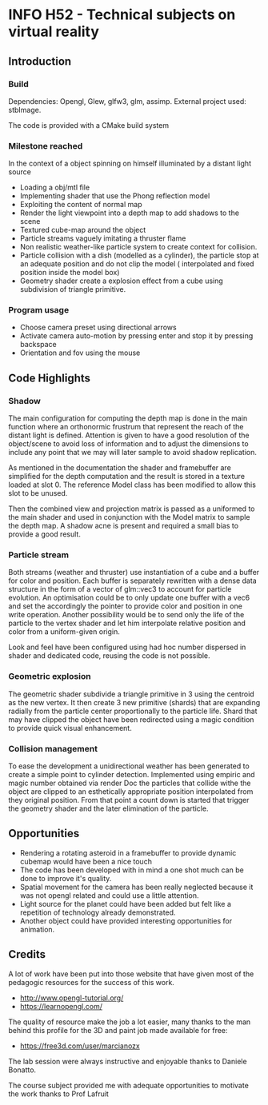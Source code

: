 # INFO H52 - Technical subjects on virtual reality
## Introduction

### Build 

Dependencies: Opengl, Glew, glfw3, glm, assimp.
External project used: stbImage.

The code is provided with a CMake build system

### Milestone reached

In the context of a object spinning on himself illuminated by a distant light source

- Loading a obj/mtl file
- Implementing shader that use the Phong reflection model 
- Exploiting the content of normal map
- Render the light viewpoint into a depth map to add shadows to the scene
- Textured cube-map around the object
- Particle streams vaguely imitating a thruster flame
- Non realistic weather-like particle system to create context for collision.
- Particle collision with a dish (modelled as a cylinder), the particle stop at an adequate position and do not clip the model ( interpolated and fixed position inside the model box)
- Geometry shader create a explosion effect from a cube using subdivision of triangle primitive.

### Program usage

- Choose camera preset using directional arrows
- Activate camera auto-motion by pressing enter and stop it by pressing backspace
- Orientation and fov using the mouse

## Code Highlights

### Shadow

The main configuration for computing the depth map is done in the main function where an orthonormic frustrum that represent the reach of the distant light is defined.
Attention is given to have a good resolution of the object/scene to avoid loss of information and to adjust the dimensions to include any point that we may will later sample to avoid shadow replication.

As mentioned in the documentation the shader and framebuffer are simplified for the depth computation and the result is stored in a texture loaded at slot 0.
The reference Model class has been modified to allow this slot to be unused.

Then the combined view and projection matrix is passed as a uniformed to the main shader and used in conjunction with the Model matrix to sample the depth map.
A shadow acne is present and required a small bias to provide a good result.


### Particle stream

Both streams (weather and thruster) use instantiation of a cube and a buffer for color and position.
Each buffer is separately rewritten with a dense data structure in the form of a vector of glm::vec3 to account for particle evolution.
An optimisation could be to only update one buffer with a vec6 and set the accordingly the pointer to provide color and position in one write operation.
Another possibility would be to send only the life of the particle to the vertex shader and let him interpolate relative position and color from a uniform-given origin.

Look and feel have been configured using had hoc number dispersed in shader and dedicated code, reusing the code is not possible.

### Geometric explosion

The geometric shader subdivide a triangle primitive in 3 using the centroid as the new vertex. 
It then create 3 new primitive (shards) that are expanding radially from the particle center proportionally to the particle life.
Shard that may have clipped the object have been redirected using a magic condition to provide quick visual enhancement. 

### Collision management

To ease the development a unidirectional weather has been generated to create a simple point to cylinder detection.
Implemented using empiric and magic number obtained via render Doc the particles that collide withe the object are clipped to an esthetically appropriate position interpolated from they original position.
From that point a count down is started that trigger the geometry shader and the later elimination of the particle.

## Opportunities 

- Rendering a rotating asteroid in a framebuffer to provide dynamic cubemap would have been a nice touch
- The code has been developed with in mind a one shot much can be done to improve it's quality.
- Spatial movement for the camera has been really neglected because it was not opengl related and could use a little attention.
- Light source for the planet could have been added but felt like a repetition of technology already demonstrated.
- Another object could have provided interesting opportunities for animation.

## Credits

A lot of work have been put into those website that have given most of the pedagogic resources for the success of this work.

- http://www.opengl-tutorial.org/
- https://learnopengl.com/

The quality of resource make the job a lot easier, many thanks to the man behind this profile for the 3D and paint job made available for free:

- https://free3d.com/user/marcianozx

The lab session were always instructive and enjoyable thanks to Daniele Bonatto.

The course subject provided me with adequate opportunities to motivate the work thanks to Prof Lafruit

 